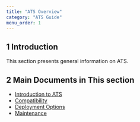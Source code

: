 ```yaml
---
title: "ATS Overview"
category: "ATS Guide"
menu_order: 1
---
```


## 1 Introduction

This section presents general information on ATS.

## 2 Main Documents in This section

* [Introduction to ATS](ov-introduction)
* [Compatibility](ov-compatibility)
* [Deployment Options](ov-deployment)
* [Maintenance](ov-maintenance)

